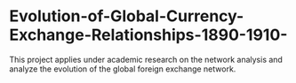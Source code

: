 # Evolution-of-Global-Currency-Exchange-Relationships-1890-1910-
This project applies under academic research on the network analysis and analyze the evolution of the global foreign exchange network.
